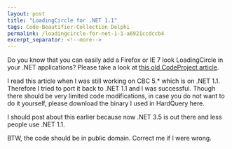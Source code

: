 ```yaml
---
layout: post
title: "LoadingCircle for .NET 1.1"
tags: Code-Beautifier-Collection Delphi
permalink: /loadingcircle-for-net-1-1-a6921ccdccb4
excerpt_separator: <!--more-->
---
```

Do you know that you can easily add a Firefox or IE 7 look LoadingCircle in your .NET applications? Please take a look at [this old CodeProject article](http://www.codeproject.com/cs/miscctrl/mrg_loadingcircle.asp?print=true).

I read this article when I was still working on CBC 5.* which is on .NET 1.1. Therefore I tried to port it back to .NET 1.1 and I was successful. Though there should be very limited code modifications, in case you do not want to do it yourself, please download the binary I used in HardQuery here.

I should post about this earlier because now .NET 3.5 is out there and less people use .NET 1.1.

BTW, the code should be in public domain. Correct me if I were wrong.
<!--more-->
